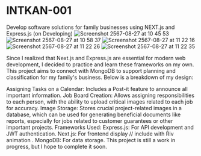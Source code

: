 # INTKAN-001
Develop software solutions for family businesses using NEXT.js and Express.js (on Developing)
![Screenshot 2567-08-27 at 10 45 53](https://github.com/user-attachments/assets/c413bfe7-7eb8-4abe-9bb1-42b89f06eaf5)
![Screenshot 2567-08-27 at 10 58 37](https://github.com/user-attachments/assets/dd1de181-7adf-46e3-9681-a00a5b773f8e)
![Screenshot 2567-08-27 at 11 22 16](https://github.com/user-attachments/assets/7694f827-d00b-44c0-98e7-a0b28939a0d5)
![Screenshot 2567-08-27 at 11 22 26](https://github.com/user-attachments/assets/999b8c72-7500-46a1-9097-108fe8803750)
![Screenshot 2567-08-27 at 11 22 35](https://github.com/user-attachments/assets/b76e1b93-5424-486f-923b-3b6df1365ac4)

Since I realized that Next.js and Express.js are essential for modern web development, I decided to practice and learn these frameworks on my own. This project aims to connect with MongoDB to support planning and classification for my family's business. Below is a breakdown of my design:

Assigning Tasks on a Calendar: Includes a Post-it feature to announce all important information.
Job Board Creation: Allows assigning responsibilities to each person, with the ability to upload critical images related to each job for accuracy.
Image Storage: Stores crucial project-related images in a database, which can be used for generating beneficial documents like reports, especially for jobs related to customer guarantees or other important projects.
Frameworks Used:
Express.js: For API development and JWT authentication.
Next.js: For frontend display // include with Riv animation .
MongoDB: For data storage.
This project is still a work in progress, but I hope to complete it soon.

 
